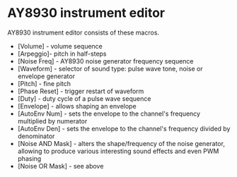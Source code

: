 # AY8930 instrument editor

AY8930 instrument editor consists of these macros.

- [Volume] - volume sequence
- [Arpeggio]- pitch in half-steps
- [Noise Freq] - AY8930 noise generator frequency sequence
- [Waveform] - selector of sound type: pulse wave tone, noise or envelope generator
- [Pitch] - fine pitch
- [Phase Reset] - trigger restart of waveform
- [Duty] - duty cycle of a pulse wave sequence
- [Envelope] - allows shaping an envelope
- [AutoEnv Num] - sets the envelope to the channel's frequency multiplied by numerator
- [AutoEnv Den] - sets the envelope to the channel's frequency divided by denominator
- [Noise AND Mask] - alters the shape/frequency of the noise generator, allowing to produce various interesting sound effects and even PWM phasing
- [Noise OR Mask] - see above
